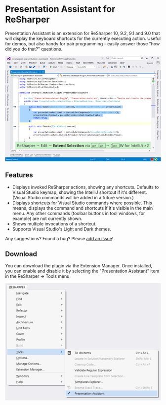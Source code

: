 # Presentation Assistant for ReSharper

Presentation Assistant is an extension for ReSharper 10, 9.2, 9.1 and 9.0 that will display the keyboard shortcuts for the currently executing action. Useful for demos, but also handy for pair programming - easily answer those "how did you do that?" questions.

![Presentation Assistant showing a shortcut for Extend Selection](docs/presentation_assistant.png)

## Features

* Displays invoked ReSharper actions, showing any shortcuts. Defaults to Visual Studio keymap, showing the IntelliJ shortcut if it's different. (Visual Studio commands will be added in a future version.)
* Displays shortcuts for Visual Studio commands where possible. This means, displays the command and shortcuts if it's visible in the main menu. Any other commands (toolbar buttons in tool windows, for example) are not currently shown.
* Shows multiple invocations of a shortcut.
* Supports Visual Studio's Light and Dark themes.

Any suggestions? Found a bug? Please [add an issue](https://github.com/JetBrains/resharper-presentation-assistant/issues)!

## Download

You can download the plugin via the Extension Manager. Once installed, you can enable and disable it by selecting the "Presentation Assistant" item in the ReSharper &rarr; Tools menu.

![Enable Presentation Assistant via the Tools menu](docs/tools_menu.png)
